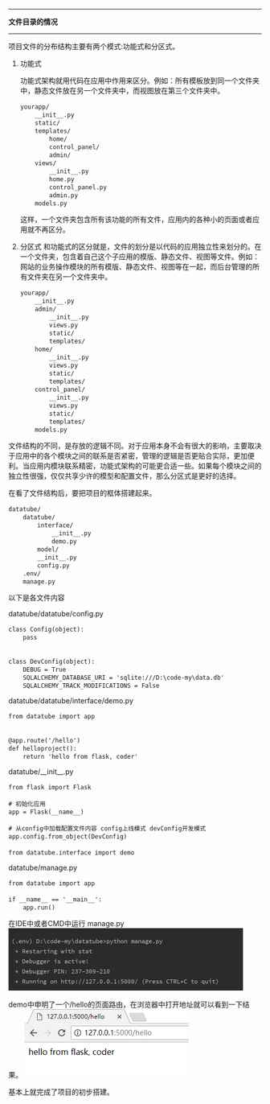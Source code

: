 ----

**文件目录的情况**

----
项目文件的分布结构主要有两个模式:功能式和分区式。

1. 功能式

    功能式架构就用代码在应用中作用来区分。例如：所有模板放到同一个文件夹中，静态文件放在另一个文件夹中，而视图放在第三个文件夹中。
    ```
    yourapp/
        __init__.py
        static/
        templates/
            home/
            control_panel/
            admin/
        views/
            __init__.py
            home.py
            control_panel.py
            admin.py
        models.py
    ```
    这样，一个文件夹包含所有该功能的所有文件，应用内的各种小的页面或者应用就不再区分。
2. 分区式
    和功能式的区分就是，文件的划分是以代码的应用独立性来划分的。在一个文件夹，包含着自己这个子应用的模版、静态文件、视图等文件。例如：网站的业务操作模块的所有模版、静态文件、视图等在一起，而后台管理的所有文件夹在另一个文件夹中。
    ```
    yourapp/
        __init__.py
        admin/
            __init__.py
            views.py
            static/
            templates/
        home/
            __init__.py
            views.py
            static/
            templates/
        control_panel/
            __init__.py
            views.py
            static/
            templates/
        models.py
    ```

文件结构的不同，是存放的逻辑不同。对于应用本身不会有很大的影响，主要取决于应用中的各个模块之间的联系是否紧密，管理的逻辑是否更贴合实际，更加便利。当应用内模块联系精密，功能式架构的可能更合适一些。如果每个模块之间的独立性很强，仅仅共享少许的模型和配置文件，那么分区式是更好的选择。

在看了文件结构后，要把项目的框体搭建起来。
```
datatube/
    datatube/
        interface/
            __init__.py
            demo.py
        model/
        __init__.py
        config.py
    .env/
    manage.py
```

以下是各文件内容

datatube/datatube/config.py   
```
class Config(object):
    pass


class DevConfig(object):
    DEBUG = True
    SQLALCHEMY_DATABASE_URI = 'sqlite:///D:\code-my\data.db'
    SQLALCHEMY_TRACK_MODIFICATIONS = False

```

datatube/datatube/interface/demo.py
```
from datatube import app


@app.route('/hello')
def helloproject():
    return 'hello from flask, coder'

```

datatube/\_\_init\_\_.py
```
from flask import Flask

# 初始化应用
app = Flask(__name__)

# 从config中加载配置文件内容 config上线模式 devConfig开发模式
app.config.from_object(DevConfig)

from datatube.interface import demo
```


datatube/manage.py

```
from datatube import app

if __name__ == '__main__':
    app.run()

```

在IDE中或者CMD中运行 manage.py 
![](image/4.png)
    
demo中申明了一个/hello的页面路由，在浏览器中打开地址就可以看到一下结果。
![](image/5.png)

基本上就完成了项目的初步搭建。